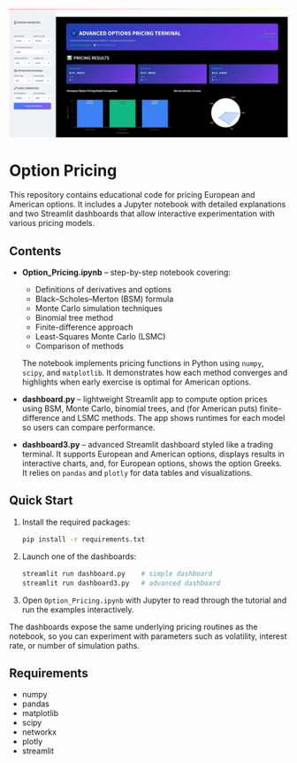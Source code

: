 ![Dashboard screenshot](option_pricing.jpg)



# Option Pricing

This repository contains educational code for pricing European and American options.
It includes a Jupyter notebook with detailed explanations and two Streamlit dashboards
that allow interactive experimentation with various pricing models.

## Contents

- **Option_Pricing.ipynb** – step-by-step notebook covering:
  - Definitions of derivatives and options
  - Black–Scholes–Merton (BSM) formula
  - Monte Carlo simulation techniques
  - Binomial tree method
  - Finite-difference approach
  - Least-Squares Monte Carlo (LSMC)
  - Comparison of methods

  The notebook implements pricing functions in Python using `numpy`, `scipy`,
  and `matplotlib`. It demonstrates how each method converges and highlights
  when early exercise is optimal for American options.

- **dashboard.py** – lightweight Streamlit app to compute option prices using
  BSM, Monte Carlo, binomial trees, and (for American puts) finite-difference and
  LSMC methods. The app shows runtimes for each model so users can compare
  performance.

- **dashboard3.py** – advanced Streamlit dashboard styled like a trading
  terminal. It supports European and American options, displays results in
  interactive charts, and, for European options, shows the option Greeks. It
  relies on `pandas` and `plotly` for data tables and visualizations.

## Quick Start

1. Install the required packages:

   ```bash
   pip install -r requirements.txt
   ```

2. Launch one of the dashboards:

   ```bash
   streamlit run dashboard.py    # simple dashboard
   streamlit run dashboard3.py   # advanced dashboard
   ```

3. Open `Option_Pricing.ipynb` with Jupyter to read through the tutorial and run
   the examples interactively.

The dashboards expose the same underlying pricing routines as the notebook, so
you can experiment with parameters such as volatility, interest rate, or number
of simulation paths.

## Requirements

- numpy
- pandas
- matplotlib
- scipy
- networkx
- plotly
- streamlit
